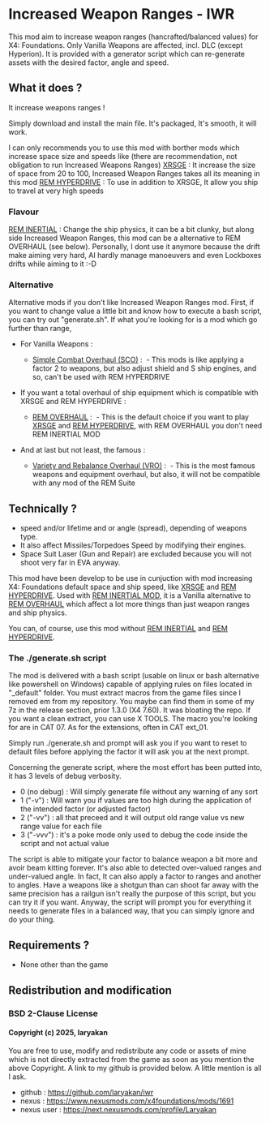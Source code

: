# Increased Weapon Ranges - IWR
This mod aim to increase weapon ranges (hancrafted/balanced values) for X4: Foundations.
Only Vanilla Weapons are affected, incl. DLC (except Hyperion).
It is provided with a generator script which can re-generate assets with the desired factor, angle and speed.

## What it does ?
It increase weapons ranges !

Simply download and install the main file. It's packaged, It's smooth, it will work.

I can only recommends you to use this mod with borther mods which increase space size and speeds like (there are recommendation, not obligation to run Increased Weapons Ranges)
[XRSGE](https://www.nexusmods.com/x4foundations/mods/1140) : It increase the size of space from 20 to 100, Increased Weapon Ranges takes all its meaning in this mod
[REM HYPERDRIVE](https://www.nexusmods.com/x4foundations/mods/1572) : To use in addition to XRSGE, It allow you ship to travel at very high speeds

### Flavour
[REM INERTIAL](https://www.nexusmods.com/x4foundations/mods/1328) : Change the ship physics, it can be a bit clunky, but along side Increased Weapon Ranges, this mod can be a alternative to REM OVERHAUL (see below). Personally, I dont use it anymore because the drift make aiming very hard, AI hardly manage manoeuvers and even Lockboxes drifts while aiming to it :-D

### Alternative
Alternative mods if you don't like Increased Weapon Ranges mod.
First, if you want to change value a little bit and know how to execute a bash script, you can try out "generate.sh".
If what you're looking for is a mod which go further than range,

- For Vanilla Weapons :
	- [Simple Combat Overhaul (SCO)﻿﻿](https://www.nexusmods.com/x4foundations/mods/750) : 
﻿﻿		- This mods is like applying a factor 2 to weapons, but also adjust shield and S ship engines, and so, can't be used with REM HYPERDRIVE

- If you want a total overhaul of ship equipment which is compatible with XRSGE and REM HYPERDRIVE :
	- [REM OVERHAUL﻿](https://www.nexusmods.com/x4foundations/mods/848) :
﻿﻿		- This is the default choice if you want to play [XRSGE](https://www.nexusmods.com/x4foundations/mods/1140) and [REM HYPERDRIVE](https://www.nexusmods.com/x4foundations/mods/1572), with REM OVERHAUL﻿ you don't need REM INERTIAL MOD

- And at last but not least, the famous :
	- [Variety and Rebalance Overhaul (VRO)](https://www.nexusmods.com/x4foundations/mods/305)﻿ :
﻿﻿		- This is the most famous weapons and equipment overhaul, but also, it will not be compatible with any mod of the REM Suite

## Technically ?
- <bullet> speed and/or lifetime and or angle (spread), depending of weapons type.
- It also affect Missiles/Torpedoes Speed by modifying their engines.
- Space Suit Laser (Gun and Repair) are excluded because you will not shoot very far in EVA anyway.

This mod have been develop to be use in cunjuction with mod increasing X4: Foundations default space and ship speed, like [XRSGE](https://www.nexusmods.com/x4foundations/mods/1140) and [REM HYPERDRIVE](https://www.nexusmods.com/x4foundations/mods/1572).
Used with [REM INERTIAL MOD](https://www.nexusmods.com/x4foundations/mods/1328), it is a Vanilla alternative to [REM OVERHAUL](https://www.nexusmods.com/x4foundations/mods/848) which affect a lot more things than just weapon ranges and ship physics.

You can, of course, use this mod without [REM INERTIAL](https://www.nexusmods.com/x4foundations/mods/1328) and [REM HYPERDRIVE](https://www.nexusmods.com/x4foundations/mods/1572).

### The ./generate.sh script
The mod is delivered with a bash script (usable on linux or bash alternative like powershell on Windows) capable of applying rules on files located in "_default" folder. 
You must extract macros from the game files since I removed em from my repository. You maybe can find them in some of my 7z in the release section, prior 1.3.0 (X4 7.60).
It was bloating the repo. If you want a clean extract, you can use X TOOLS. The macro you're looking for are in CAT 07. As for the extensions, often in CAT ext_01.

Simply run ./generate.sh and prompt will ask you if you want to reset to default files before applying the factor it will ask you at the next prompt.

Concerning the generate script, where the most effort has been putted into, it has 3 levels of debug verbosity.
- 0 (no debug) : Will simply generate file without any warning of any sort
- 1 ("-v") : Will warn you if values are too high during the application of the intended factor (or adjusted factor)
- 2 ("-vv") : all that preceed and it will output old range value vs new range value for each file
- 3 ("-vvv") : it's a poke mode only used to debug the code inside the script and not actual value

The script is able to mitigate your factor to balance weapon a bit more and avoir beam kitting forever.
It's also able to detected over-valued ranges and under-valued angle. In fact, It can also apply a factor to ranges and another to angles.
Have a weapons like a shotgun than can shoot far away with the same precision has a railgun isn't really the purpose of this script, but you can try it if you want.
Anyway, the script will prompt you for everything it needs to generate files in a balanced way, that you can simply ignore and do your thing.

## Requirements ?
- None other than the game

## Redistribution and modification

### BSD 2-Clause License

#### Copyright (c) 2025, laryakan

You are free to use, modify and redistribute any code or assets of mine which is not directly extracted from the game as soon as you mention the above Copyright.
A link to my github is provided below. A little mention is all I ask.

- github : https://github.com/laryakan/iwr
- nexus : https://www.nexusmods.com/x4foundations/mods/1691
- nexus user : https://next.nexusmods.com/profile/Laryakan


